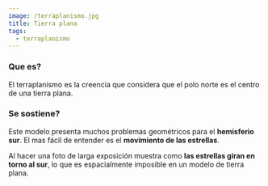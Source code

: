 ```yaml
---
image: /terraplanismo.jpg
title: Tierra plana
tags: 
  - terraplanismo
---
```


### Que es?

El terraplanismo es la creencia que considera que el polo norte es el centro de una tierra plana.

### Se sostiene?

Este modelo presenta muchos problemas geométricos para el **hemisferio sur**.
El mas fácil de entender es el **movimiento de las estrellas**.

Al hacer una foto de larga exposición muestra como **las estrellas giran en torno al sur**,
lo que es espacialmente imposible en un modelo de tierra plana.